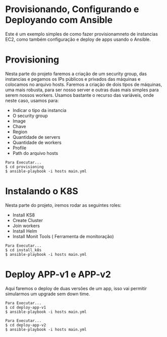 # Provisionando, Configurando e Deployando com Ansible 

Este é um exemplo simples de como fazer provisionamneto de instancias EC2, como também configuração e deploy de apps usando o Ansible.  

# Provisioning
Nesta parte do projeto faremos a criação de um security group, das instancias e pegamos os IPs públicos e privados das máquinas e colocamos no arquivo hosts.
Faremos a criação de dois tipos de máquinas, uma mais robusta, para ser nosso server e outras duas mais simples para serem nossos workers.
Usamos bastante o recurso das variáveis, onde neste caso, usamos para:  

  - Indicar o tipo da instancia 
  - O security group 
  - Image
  - Chave
  - Region
  - Quantidade de servers 
  - Quantidade de workers
  - Profile
  - Path do arquivo hosts
```
Para Executar...
$ cd provisioning
$ ansible-playbook -i hosts main.yml
```
# Instalando o K8S

Nesta parte do projeto, iremos rodar as seguintes roles:

  - Install KS8
  - Create Cluster
  - Join workers
  - Install Helm 
  - Install Monit Tools ( Ferramenta de monitoração)
 
```
Para Executar...
$ cd install_k8s
$ ansible-playbook -i hosts main.yml
```

# Deploy APP-v1 e APP-v2
Aqui faremos o deploy de duas versões de um app, isso vai permitir simularmos um upgrade sem down time. 

```
Para Executar...
$ cd deploy-app-v1
$ ansible-playbook -i hosts main.yml
```
```
Para Executar...
$ cd deploy-app-v2
$ ansible-playbook -i hosts main.yml
```

